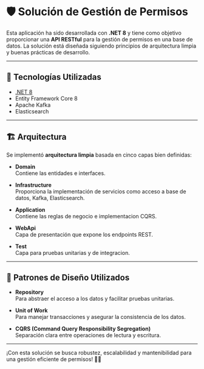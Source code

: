 # 🛡️ Solución de Gestión de Permisos

Esta aplicación ha sido desarrollada con **.NET 8** y tiene como objetivo proporcionar una **API RESTful** para la gestión de permisos en una base de datos. La solución está diseñada siguiendo principios de arquitectura limpia y buenas prácticas de desarrollo.

---

## 🚀 Tecnologías Utilizadas

- [.NET 8](https://dotnet.microsoft.com/en-us/download/dotnet/8.0)
- Entity Framework Core 8
- Apache Kafka
- Elasticsearch

---

## 🏗️ Arquitectura

Se implementó **arquitectura limpia** basada en cinco capas bien definidas:

- **Domain**  
  Contiene las entidades e interfaces.

- **Infrastructure**  
  Proporciona la implementación de servicios como acceso a base de datos, Kafka, Elasticsearch.

- **Application**  
  Contiene las reglas de negocio e implementacion CQRS.

- **WebApi**  
  Capa de presentación que expone los endpoints REST.
  
- **Test**  
  Capa para pruebas unitarias y de integracion.
  
---

## 🧩 Patrones de Diseño Utilizados

- **Repository**  
  Para abstraer el acceso a los datos y facilitar pruebas unitarias.

- **Unit of Work**  
  Para manejar transacciones y asegurar la consistencia de los datos.

- **CQRS (Command Query Responsibility Segregation)**  
  Separación clara entre operaciones de lectura y escritura.

---

¡Con esta solución se busca robustez, escalabilidad y mantenibilidad para una gestión eficiente de permisos! 💼🔐
